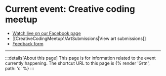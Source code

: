# Current event: Creative coding meetup

- [Watch live on our Facebook page](https://grtn.org/fb)
- [[CreativeCodingMeetup1/ArtSubmissions|View art submissions]]
- [Feedback form](https://forms.gle/fw5r22fDEQSxAbLx6)

---

:::details[About this page]
This page is for information related to the event currently happening. The shortcut URL to this page is {% render 'Grtn', path: 'c' %}
:::

